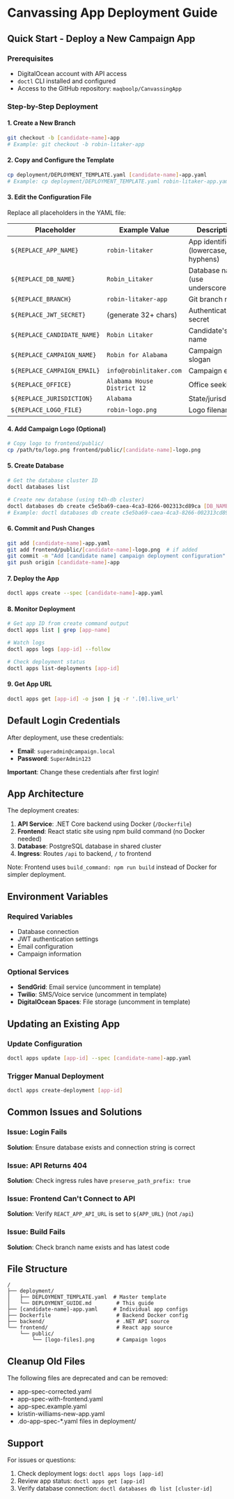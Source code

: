 # Canvassing App Deployment Guide

## Quick Start - Deploy a New Campaign App

### Prerequisites
- DigitalOcean account with API access
- `doctl` CLI installed and configured
- Access to the GitHub repository: `maqboolp/CanvassingApp`

### Step-by-Step Deployment

#### 1. Create a New Branch
```bash
git checkout -b [candidate-name]-app
# Example: git checkout -b robin-litaker-app
```

#### 2. Copy and Configure the Template
```bash
cp deployment/DEPLOYMENT_TEMPLATE.yaml [candidate-name]-app.yaml
# Example: cp deployment/DEPLOYMENT_TEMPLATE.yaml robin-litaker-app.yaml
```

#### 3. Edit the Configuration File
Replace all placeholders in the YAML file:

| Placeholder | Example Value | Description |
|------------|---------------|-------------|
| `${REPLACE_APP_NAME}` | `robin-litaker` | App identifier (lowercase, hyphens) |
| `${REPLACE_DB_NAME}` | `Robin_Litaker` | Database name (use underscores) |
| `${REPLACE_BRANCH}` | `robin-litaker-app` | Git branch name |
| `${REPLACE_JWT_SECRET}` | (generate 32+ chars) | Authentication secret |
| `${REPLACE_CANDIDATE_NAME}` | `Robin Litaker` | Candidate's full name |
| `${REPLACE_CAMPAIGN_NAME}` | `Robin for Alabama` | Campaign slogan |
| `${REPLACE_CAMPAIGN_EMAIL}` | `info@robinlitaker.com` | Campaign email |
| `${REPLACE_OFFICE}` | `Alabama House District 12` | Office seeking |
| `${REPLACE_JURISDICTION}` | `Alabama` | State/jurisdiction |
| `${REPLACE_LOGO_FILE}` | `robin-logo.png` | Logo filename |

#### 4. Add Campaign Logo (Optional)
```bash
# Copy logo to frontend/public/
cp /path/to/logo.png frontend/public/[candidate-name]-logo.png
```

#### 5. Create Database
```bash
# Get the database cluster ID
doctl databases list

# Create new database (using t4h-db cluster)
doctl databases db create c5e5ba69-caea-4ca3-8266-002313cd89ca [DB_NAME]
# Example: doctl databases db create c5e5ba69-caea-4ca3-8266-002313cd89ca Robin_Litaker
```

#### 6. Commit and Push Changes
```bash
git add [candidate-name]-app.yaml
git add frontend/public/[candidate-name]-logo.png  # if added
git commit -m "Add [candidate name] campaign deployment configuration"
git push origin [candidate-name]-app
```

#### 7. Deploy the App
```bash
doctl apps create --spec [candidate-name]-app.yaml
```

#### 8. Monitor Deployment
```bash
# Get app ID from create command output
doctl apps list | grep [app-name]

# Watch logs
doctl apps logs [app-id] --follow

# Check deployment status
doctl apps list-deployments [app-id]
```

#### 9. Get App URL
```bash
doctl apps get [app-id] -o json | jq -r '.[0].live_url'
```

## Default Login Credentials

After deployment, use these credentials:
- **Email**: `superadmin@campaign.local`
- **Password**: `SuperAdmin123`

**Important**: Change these credentials after first login!

## App Architecture

The deployment creates:
1. **API Service**: .NET Core backend using Docker (`/Dockerfile`)
2. **Frontend**: React static site using npm build command (no Docker needed)
3. **Database**: PostgreSQL database in shared cluster
4. **Ingress**: Routes `/api` to backend, `/` to frontend

Note: Frontend uses `build_command: npm run build` instead of Docker for simpler deployment.

## Environment Variables

### Required Variables
- Database connection
- JWT authentication settings
- Email configuration
- Campaign information

### Optional Services
- **SendGrid**: Email service (uncomment in template)
- **Twilio**: SMS/Voice service (uncomment in template)
- **DigitalOcean Spaces**: File storage (uncomment in template)

## Updating an Existing App

### Update Configuration
```bash
doctl apps update [app-id] --spec [candidate-name]-app.yaml
```

### Trigger Manual Deployment
```bash
doctl apps create-deployment [app-id]
```

## Common Issues and Solutions

### Issue: Login Fails
**Solution**: Ensure database exists and connection string is correct

### Issue: API Returns 404
**Solution**: Check ingress rules have `preserve_path_prefix: true`

### Issue: Frontend Can't Connect to API
**Solution**: Verify `REACT_APP_API_URL` is set to `${APP_URL}` (not `/api`)

### Issue: Build Fails
**Solution**: Check branch name exists and has latest code

## File Structure

```
/
├── deployment/
│   ├── DEPLOYMENT_TEMPLATE.yaml  # Master template
│   └── DEPLOYMENT_GUIDE.md        # This guide
├── [candidate-name]-app.yaml     # Individual app configs
├── Dockerfile                     # Backend Docker config
├── backend/                       # .NET API source
└── frontend/                      # React app source
    └── public/
        └── [logo-files].png       # Campaign logos
```

## Cleanup Old Files

The following files are deprecated and can be removed:
- app-spec-corrected.yaml
- app-spec-with-frontend.yaml
- app-spec.example.yaml
- kristin-williams-new-app.yaml
- .do-app-spec-*.yaml files in deployment/

## Support

For issues or questions:
1. Check deployment logs: `doctl apps logs [app-id]`
2. Review app status: `doctl apps get [app-id]`
3. Verify database connection: `doctl databases db list [cluster-id]`